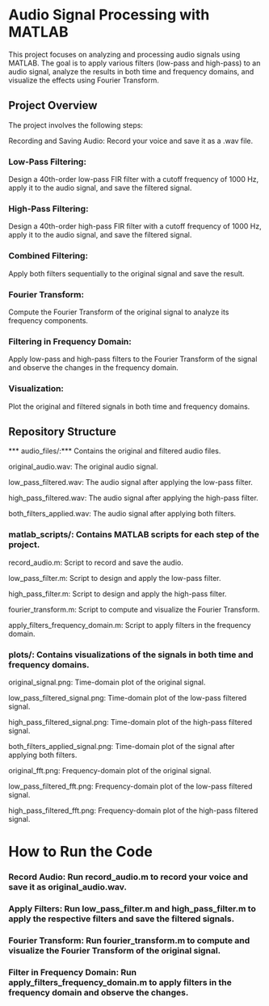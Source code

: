 # Audio Signal Processing with MATLAB

This project focuses on analyzing and processing audio signals using MATLAB. The goal is to apply various filters (low-pass and high-pass) to an audio signal, analyze the results in both time and frequency domains, and visualize the effects using Fourier Transform.


## Project Overview
The project involves the following steps:

Recording and Saving Audio: Record your voice and save it as a .wav file.

### Low-Pass Filtering:
Design a 40th-order low-pass FIR filter with a cutoff frequency of 1000 Hz, apply it to the audio signal, and save the filtered signal.

### High-Pass Filtering:
Design a 40th-order high-pass FIR filter with a cutoff frequency of 1000 Hz, apply it to the audio signal, and save the filtered signal.

### Combined Filtering:
Apply both filters sequentially to the original signal and save the result.

### Fourier Transform:
Compute the Fourier Transform of the original signal to analyze its frequency components.

### Filtering in Frequency Domain:
Apply low-pass and high-pass filters to the Fourier Transform of the signal and observe the changes in the frequency domain.

### Visualization:
Plot the original and filtered signals in both time and frequency domains.

## Repository Structure

*** audio_files/:*** Contains the original and filtered audio files.

original_audio.wav: The original audio signal.

low_pass_filtered.wav: The audio signal after applying the low-pass filter.

high_pass_filtered.wav: The audio signal after applying the high-pass filter.

both_filters_applied.wav: The audio signal after applying both filters.

### matlab_scripts/: Contains MATLAB scripts for each step of the project.

record_audio.m: Script to record and save the audio.

low_pass_filter.m: Script to design and apply the low-pass filter.

high_pass_filter.m: Script to design and apply the high-pass filter.

fourier_transform.m: Script to compute and visualize the Fourier Transform.

apply_filters_frequency_domain.m: Script to apply filters in the frequency domain.

### plots/: Contains visualizations of the signals in both time and frequency domains.

original_signal.png: Time-domain plot of the original signal.

low_pass_filtered_signal.png: Time-domain plot of the low-pass filtered signal.

high_pass_filtered_signal.png: Time-domain plot of the high-pass filtered signal.

both_filters_applied_signal.png: Time-domain plot of the signal after applying both filters.

original_fft.png: Frequency-domain plot of the original signal.

low_pass_filtered_fft.png: Frequency-domain plot of the low-pass filtered signal.

high_pass_filtered_fft.png: Frequency-domain plot of the high-pass filtered signal.

# How to Run the Code
### Record Audio: Run record_audio.m to record your voice and save it as original_audio.wav.

### Apply Filters: Run low_pass_filter.m and high_pass_filter.m to apply the respective filters and save the filtered signals.

### Fourier Transform: Run fourier_transform.m to compute and visualize the Fourier Transform of the original signal.

### Filter in Frequency Domain: Run apply_filters_frequency_domain.m to apply filters in the frequency domain and observe the changes.
